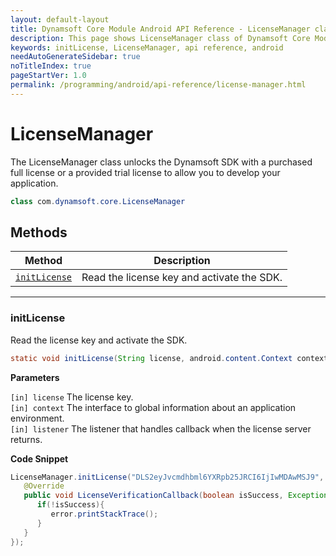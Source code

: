 ```yaml
---
layout: default-layout
title: Dynamsoft Core Module Android API Reference - LicenseManager class
description: This page shows LicenseManager class of Dynamsoft Core Module for Android SDK.
keywords: initLicense, LicenseManager, api reference, android
needAutoGenerateSidebar: true
noTitleIndex: true
pageStartVer: 1.0
permalink: /programming/android/api-reference/license-manager.html
---
```


# LicenseManager

The LicenseManager class unlocks the Dynamsoft SDK with a purchased full license or a provided trial license to allow you to develop your application.

```java
class com.dynamsoft.core.LicenseManager
```

## Methods

  | Method               | Description |
  |----------------------|-------------|
  | [`initLicense`](#initlicense) | Read the license key and activate the SDK. |

  ---

### initLicense

Read the license key and activate the SDK.

```java
static void initLicense(String license, android.content.Context context, LicenseVerificationListener listener)
```

**Parameters**

`[in] license` The license key.  
`[in] context` The interface to global information about an application environment.  
`[in] listener` The listener that handles callback when the license server returns.  

**Code Snippet**

```java
LicenseManager.initLicense("DLS2eyJvcmdhbml6YXRpb25JRCI6IjIwMDAwMSJ9", MainActivity.this, new LicenseVerificationListener() {
   @Override
   public void LicenseVerificationCallback(boolean isSuccess, Exception error) {
      if(!isSuccess){
         error.printStackTrace();
      }
   }
});
```
